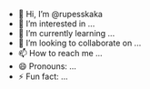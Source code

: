 - 👋 Hi, I’m @rupesskaka
- 👀 I’m interested in ...
- 🌱 I’m currently learning ...
- 💞️ I’m looking to collaborate on ...
- 📫 How to reach me ...
- 😄 Pronouns: ...
- ⚡ Fun fact: ...

<!---
rupesskaka/rupesskaka is a ✨ special ✨ repository because its `README.md` (this file) appears on your GitHub profile.
You can click the Preview link to take a look at your changes.
--->
